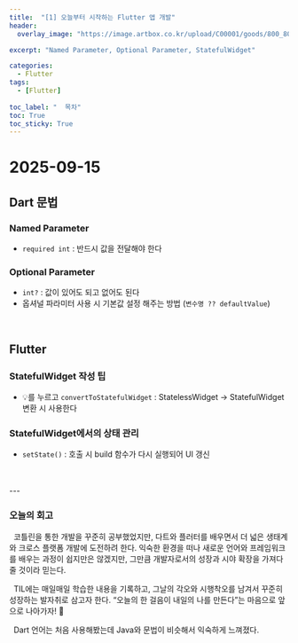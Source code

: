 ```yaml
---
title:  "[1] 오늘부터 시작하는 Flutter 앱 개발"
header:
  overlay_image: "https://image.artbox.co.kr/upload/C00001/goods/800_800/818/230525003912818.jpg?s=/goods/org/818/230525003912818.jpg"

excerpt: "Named Parameter, Optional Parameter, StatefulWidget"

categories:
  - Flutter
tags:
  - [Flutter]
    
toc_label: "  목차"
toc: True
toc_sticky: True
---
```


# 2025-09-15

## Dart 문법

### Named Parameter
- `required int` : 반드시 값을 전달해야 한다

### Optional Parameter
- `int?` : 값이 있어도 되고 없어도 된다
- 옵셔널 파라미터 사용 시 기본값 설정 해주는 방법 (`변수명 ?? defaultValue`)

<br>

## Flutter

### StatefulWidget 작성 팁
- 💡를 누르고 `convertToStatefulWidget` : StatelessWidget → StatefulWidget 변환 시 사용한다

### StatefulWidget에서의 상태 관리
- `setState()` : 호출 시 build 함수가 다시 실행되어 UI 갱신

<br>
<br>
---

### 오늘의 회고

&nbsp; 코틀린을 통한 개발을 꾸준히 공부했었지만, 다트와 플러터를 배우면서 더 넓은 생태계와 크로스 플랫폼 개발에 도전하려 한다. 익숙한 환경을 떠나 새로운 언어와 프레임워크를 배우는 과정이 쉽지만은 않겠지만, 그만큼 개발자로서의 성장과 시야 확장을 가져다줄 것이라 믿는다.

&nbsp; TIL에는 매일매일 학습한 내용을 기록하고, 그날의 각오와 시행착오를 남겨서 꾸준히 성장하는 발자취로 삼고자 한다. “오늘의 한 걸음이 내일의 나를 만든다”는 마음으로 앞으로 나아가자! 🚀

&nbsp; Dart 언어는 처음 사용해봤는데 Java와 문법이 비슷해서 익숙하게 느껴졌다.
